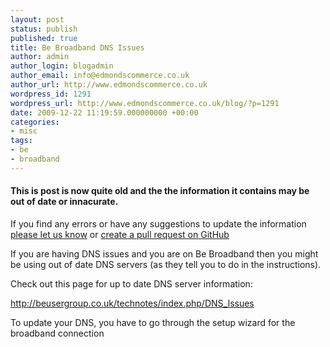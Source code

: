 ```yaml
---
layout: post
status: publish
published: true
title: Be Broadband DNS Issues
author: admin
author_login: blogadmin
author_email: info@edmondscommerce.co.uk
author_url: http://www.edmondscommerce.co.uk
wordpress_id: 1291
wordpress_url: http://www.edmondscommerce.co.uk/blog/?p=1291
date: 2009-12-22 11:19:59.000000000 +00:00
categories:
- misc
tags:
- be
- broadband
---
```

<div class="oldpost"><h4>This is post is now quite old and the the information it contains may be out of date or innacurate.</h4>
<p>
If you find any errors or have any suggestions to update the information <a href="http://edmondscommerce.github.io/contact-us/index.html">please let us know</a>
or <a href="https://github.com/edmondscommerce/edmondscommerce.github.io">create a pull request on GitHub</a>
</p>
</div>
If you are having DNS issues and you are on Be Broadband then you might be using out of date DNS servers (as they tell you to do in the instructions).

Check out this page for up to date DNS server information:

http://beusergroup.co.uk/technotes/index.php/DNS_Issues

To update your DNS, you have to go through the setup wizard for the broadband connection

